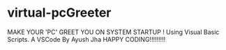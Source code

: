 # virtual-pcGreeter
 MAKE YOUR 'PC' GREET YOU ON SYSTEM STARTUP !  Using Visual Basic Scripts.
A VSCode By Ayush Jha
HAPPY CODING!!!!!!!!!
